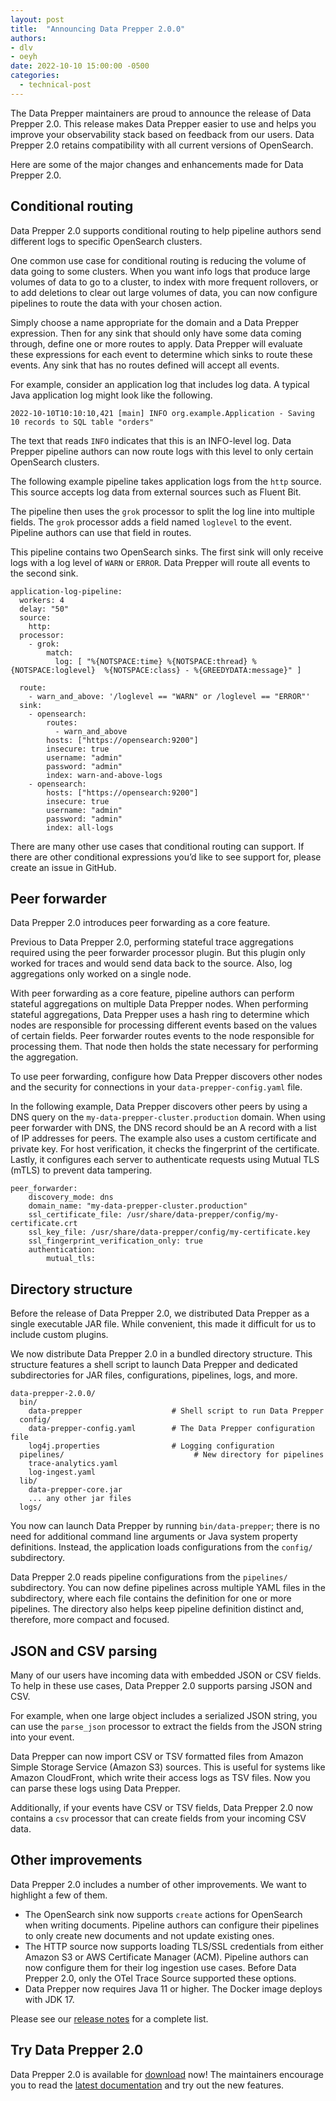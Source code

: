 ```yaml
---
layout: post
title:  "Announcing Data Prepper 2.0.0"
authors:
- dlv
- oeyh
date: 2022-10-10 15:00:00 -0500
categories:
  - technical-post
---
```


The Data Prepper maintainers are proud to announce the release of Data Prepper 2.0. This release makes Data Prepper 
easier to use and helps you improve your observability stack based on feedback from our users. Data Prepper 2.0 retains
compatibility with all current versions of OpenSearch.

Here are some of the major changes and enhancements made for Data Prepper 2.0.

## Conditional routing

Data Prepper 2.0 supports conditional routing to help pipeline authors send different logs to specific OpenSearch clusters.

One common use case for conditional routing is reducing the volume of data going to some clusters.
When you want info logs that produce large volumes of data to go to a cluster, to index with more frequent rollovers, or to 
add deletions to clear out large volumes of data, you can now configure pipelines to route the data with your chosen action.


Simply choose a name appropriate for the domain and a Data Prepper expression. 
Then for any sink that should only have some data coming through, define one or more routes to apply. Data Prepper will evaluate 
these expressions for each event to determine which sinks to route these events. Any sink that has no routes defined will accept all events.

For example, consider an application log that includes log data. A typical Java application log might look like the following.

```
2022-10-10T10:10:10,421 [main] INFO org.example.Application - Saving 10 records to SQL table "orders"
```

The text that reads `INFO` indicates that this is an INFO-level log. Data Prepper pipeline authors can now route logs with this level to only certain OpenSearch clusters.

The following example pipeline takes application logs from the `http` source. This source 
accepts log data from external sources such as Fluent Bit. 

The pipeline then uses the `grok` processor to split the log line into multiple fields. The `grok` processor adds a 
field named `loglevel` to the event. Pipeline authors can use that field in routes.

This pipeline contains two OpenSearch sinks. The first sink will only receive logs with a log level of `WARN` or `ERROR`.
Data Prepper will route all events to the second sink.

```
application-log-pipeline:
  workers: 4
  delay: "50"
  source:
    http:
  processor:
    - grok:
        match:
          log: [ "%{NOTSPACE:time} %{NOTSPACE:thread} %{NOTSPACE:loglevel}  %{NOTSPACE:class} - %{GREEDYDATA:message}" ]

  route:
    - warn_and_above: '/loglevel == "WARN" or /loglevel == "ERROR"'
  sink:
    - opensearch:
        routes:
          - warn_and_above
        hosts: ["https://opensearch:9200"]
        insecure: true
        username: "admin"
        password: "admin"
        index: warn-and-above-logs
    - opensearch:
        hosts: ["https://opensearch:9200"]
        insecure: true
        username: "admin"
        password: "admin"
        index: all-logs
```

There are many other use cases that conditional routing can support. If there are other conditional expressions 
you’d like to see support for, please create an issue in GitHub.

## Peer forwarder

Data Prepper 2.0 introduces peer forwarding as a core feature.

Previous to Data Prepper 2.0, performing stateful trace aggregations required using the peer forwarder processor plugin. 
But this plugin only worked for traces and would send data back to the source. Also, log aggregations only worked on a 
single node.

With peer forwarding as a core feature, pipeline authors can perform stateful 
aggregations on multiple Data Prepper nodes. When performing stateful aggregations, Data Prepper uses a hash ring to determine 
which nodes are responsible for processing different events based on the values of certain fields. Peer forwarder 
routes events to the node responsible for processing them. That node then holds the state necessary for performing the aggregation.

To use peer forwarding, configure how Data Prepper discovers other nodes and the security for connections in your
`data-prepper-config.yaml` file.

In the following example, Data Prepper discovers other peers by using a DNS query on the `my-data-prepper-cluster.production` domain.
When using peer forwarder with DNS, the DNS record should be an A record with a list of IP addresses for peers. The example also uses a custom certificate and private key.
For host verification, it checks the fingerprint of the certificate. Lastly, it configures each server to authenticate requests using
Mutual TLS (mTLS) to prevent data tampering.


```
peer_forwarder:
    discovery_mode: dns
    domain_name: "my-data-prepper-cluster.production"
    ssl_certificate_file: /usr/share/data-prepper/config/my-certificate.crt
    ssl_key_file: /usr/share/data-prepper/config/my-certificate.key
    ssl_fingerprint_verification_only: true
    authentication:
        mutual_tls:
```


## Directory structure

Before the release of Data Prepper 2.0, we distributed Data Prepper as a single executable JAR file. While convenient, 
this made it difficult for us to include custom plugins.

We now distribute Data Prepper 2.0 in a bundled directory structure. This structure features a shell script to launch 
Data Prepper and dedicated subdirectories for JAR files, configurations, pipelines, logs, and more.

```
data-prepper-2.0.0/
  bin/
    data-prepper                    # Shell script to run Data Prepper
  config/
    data-prepper-config.yaml        # The Data Prepper configuration file
    log4j.properties                # Logging configuration
  pipelines/                             # New directory for pipelines
    trace-analytics.yaml
    log-ingest.yaml
  lib/
    data-prepper-core.jar
    ... any other jar files
  logs/
```

You now can launch Data Prepper by running `bin/data-prepper`; there is no need for additional command line arguments or Java system 
property definitions. Instead, the application loads configurations from the `config/` subdirectory.

Data Prepper 2.0 reads pipeline configurations from the `pipelines/` subdirectory. You can now define pipelines across 
multiple YAML files in the subdirectory, where each file contains the definition for one or more pipelines. The directory 
also helps keep pipeline definition distinct and, therefore, more compact and focused.

## JSON and CSV parsing

Many of our users have incoming data with embedded JSON or CSV fields. To help in these use cases, Data Prepper 2.0 
supports parsing JSON and CSV.

For example, when one large object includes a serialized JSON string, you can use the `parse_json` processor to extract 
the fields from the JSON string into your event.

Data Prepper can now import CSV or TSV formatted files from Amazon Simple Storage Service (Amazon S3) sources. This is useful for systems like Amazon CloudFront, 
which write their access logs as TSV files. Now you can parse these logs using Data Prepper. 

Additionally, if your events have 
CSV or TSV fields, Data Prepper 2.0 now contains a `csv` processor that can create fields from your incoming CSV data.

## Other improvements

Data Prepper 2.0 includes a number of other improvements. We want to highlight a few of them.

* The OpenSearch sink now supports `create` actions for OpenSearch when writing documents. Pipeline authors can configure their pipelines to only create new documents and not update existing ones.
* The HTTP source now supports loading TLS/SSL credentials from either Amazon S3 or AWS Certificate Manager (ACM). Pipeline authors can now configure them for their log ingestion use cases. Before Data Prepper 2.0, only the OTel Trace Source supported these options.
* Data Prepper now requires Java 11 or higher. The Docker image deploys with JDK 17.

Please see our [release notes](https://github.com/opensearch-project/data-prepper/releases/tag/2.0.0) for a complete list.

## Try Data Prepper 2.0

Data Prepper 2.0 is available for [download](https://opensearch.org/downloads.html#data-prepper) now! The maintainers encourage you to
read the [latest documentation](https://opensearch.org/docs/latest/clients/data-prepper/index/) and try out the new features.
